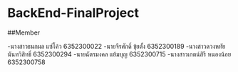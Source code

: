 # BackEnd-FinalProject

##Member

-นางสาวธนกมล	แซ่โค้ว	6352300022
-นายจีรศักดิ์ ขุ้ยตั้ง	6352300189
-นางสาวดวงหทัย นันทวิสิทธิ์ 6352300294
-นายฉัตรมงคล แย้มบุญ 6352300715
-นางสาวเกตน์สิรี หนองน้อย 6352300758
